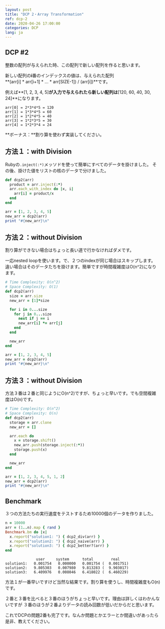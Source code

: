 ```yaml
---
layout: post
title: "DCP 2・Array Transformation"
ref: dcp-2
date: 2020-04-26 17:00:00
categories: DCP
lang: ja
---
```


## **DCP #2**

整数の配列が与えられた時、この配列で新しい配列を作ると思います。

新しい配列の**i**番のインデックスの値は、与えられた配列<br>
**(arr[i] * arr[i+1] * ... * arr[SIZE-1]) / (arr[i])**です。

例えば**[1, 2, 3, 4, 5]**が入力で与えられたら新しい配列は**[120, 60, 40, 30, 24]**になります。

```
arr[0] = 2*3*4*5 = 120
arr[1] = 1*3*4*5 = 60
arr[2] = 1*2*4*5 = 40
arr[3] = 1*2*3*5 = 30
arr[4] = 1*2*3*4 = 24
```

**ボーナス：**割り算を使わず実装してください。

<div class="divider"></div>

## **方法１：with Division**

Rubyの`.inject(:*)`メッソドを使って簡単にすべてのデータを掛けました。 
その後、掛けた値をリストの核のデータで分けました。

```rb
def dcp2(arr)
  product = arr.inject(:*) 
  arr.each_with_index do |x, i|
    arr[i] = product/x
  end
end

arr = [1, 2, 3, 4, 5]
new_arr = dcp2(arr)
print "#{new_arr}\n"
```

## **方法２：without Division**

割り算ができない場合はちょっと長い道で行かなければダメです。

一応nested loopを使います。で、２つのindexが同じ場合はスキップします。
違い場合はそのデータたちを掛けます。簡単ですが時間複雑度はO(n^2)になります。

```rb
# Time Complexity: O(n^2)
# Space Complexity: O(1)
def dcp2(arr)
  size = arr.size
  new_arr = [1]*size

  for i in 0...size
    for j in 0...size
      next if j == i
      new_arr[i] *= arr[j]
    end
  end

  new_arr
end

arr = [1, 2, 3, 4, 5]
new_arr = dcp2(arr)
print "#{new_arr}\n"
```

## **方法３：without Division**

方法３番は２番と同じようにO(n^2)ですが、ちょっと早いです。でも空間複雑度はO(n)です。

```rb
# Time Complexity: O(n^2)
# Space Complexity: O(n)
def dcp2(arr)
  storage = arr.clone
  new_arr = []

  arr.each do
    x = storage.shift()
    new_arr.push(storage.inject(:*))
    storage.push(x)
  end

  new_arr
end

arr = [1, 2, 3, 4, 5, 1, 2]
new_arr = dcp2(arr)
print "#{new_arr}\n"
```

## Benchmark

３つの方法たちの実行速度をテストするため10000個のデータを作りました。

```rb
n = 10000
arr = (1..n).map { rand }
Benchmark.bm do |x|
  x.report("solution1: ") { dcp2_div(arr) }
  x.report("solution2: ") { dcp2_naive(arr) }
  x.report("solution3: ") { dcp2_better?(arr) }
end
```
```
              user     system      total        real
solution1:   0.001754   0.000000   0.001754 (  0.001751)
solution2:   9.805303   0.007980   9.813283 (  9.903017)
solution3:   6.409976   0.008046   6.418022 (  6.460229)
```
方法１が一番早いですけど当然な結果です。割り算を使うし、時間複雑度もO(n)です。

２番と３番を比べると３番のほうがちょっと早いです。理由は詳しくはわかんないですが
３番のほうが２番よりデータの読み回数が低いだからだと思います。

これでDCPの問題2番も完了です。なんか問題とかエラーとか間違いがあったら是非、教えてください。
